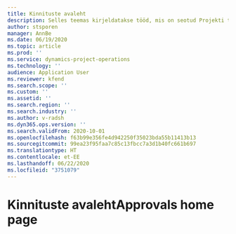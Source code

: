 ```yaml
---
title: Kinnituste avaleht
description: Selles teemas kirjeldatakse tööd, mis on seotud Projekti toimingute kinjitustega.
author: stsporen
manager: AnnBe
ms.date: 06/19/2020
ms.topic: article
ms.prod: ''
ms.service: dynamics-project-operations
ms.technology: ''
audience: Application User
ms.reviewer: kfend
ms.search.scope: ''
ms.custom: ''
ms.assetid: ''
ms.search.region: ''
ms.search.industry: ''
ms.author: v-radsh
ms.dyn365.ops.version: ''
ms.search.validFrom: 2020-10-01
ms.openlocfilehash: f63b99e356fe4d942250f35023bda55b11413b13
ms.sourcegitcommit: 99ea23f95faa7c85c13fbcc7a3d1b40fc661b697
ms.translationtype: HT
ms.contentlocale: et-EE
ms.lasthandoff: 06/22/2020
ms.locfileid: "3751079"
---
```

# <a name="approvals-home-page"></a><span data-ttu-id="88b83-103">Kinnituste avaleht</span><span class="sxs-lookup"><span data-stu-id="88b83-103">Approvals home page</span></span>

